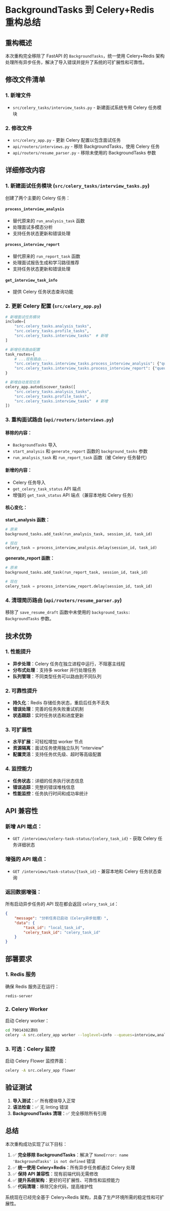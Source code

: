 # BackgroundTasks 到 Celery+Redis 重构总结

## 重构概述

本次重构完全移除了 FastAPI 的 `BackgroundTasks`，统一使用 Celery+Redis 架构处理所有异步任务，解决了导入错误并提升了系统的可扩展性和可靠性。

## 修改文件清单

### 1. 新增文件
- `src/celery_tasks/interview_tasks.py` - 新建面试系统专用 Celery 任务模块

### 2. 修改文件
- `src/celery_app.py` - 更新 Celery 配置以包含面试任务
- `api/routers/interviews.py` - 移除 BackgroundTasks，使用 Celery 任务
- `api/routers/resume_parser.py` - 移除未使用的 BackgroundTasks 参数

## 详细修改内容

### 1. 新建面试任务模块 (`src/celery_tasks/interview_tasks.py`)

创建了两个主要的 Celery 任务：

#### `process_interview_analysis`
- 替代原来的 `run_analysis_task` 函数
- 处理面试多模态分析
- 支持任务状态更新和错误处理

#### `process_interview_report` 
- 替代原来的 `run_report_task` 函数
- 处理面试报告生成和学习路径推荐
- 支持任务状态更新和错误处理

#### `get_interview_task_info`
- 提供 Celery 任务状态查询功能

### 2. 更新 Celery 配置 (`src/celery_app.py`)

```python
# 新增面试任务模块
include=[
    "src.celery_tasks.analysis_tasks",
    "src.celery_tasks.profile_tasks", 
    "src.celery_tasks.interview_tasks"  # 新增
]

# 新增任务路由配置
task_routes={
    # ...现有路由...
    "src.celery_tasks.interview_tasks.process_interview_analysis": {"queue": "interview"},
    "src.celery_tasks.interview_tasks.process_interview_report": {"queue": "interview"}
}

# 新增自动发现任务
celery_app.autodiscover_tasks([
    "src.celery_tasks.analysis_tasks",
    "src.celery_tasks.profile_tasks",
    "src.celery_tasks.interview_tasks"  # 新增
])
```

### 3. 重构面试路由 (`api/routers/interviews.py`)

#### 移除的内容：
- `BackgroundTasks` 导入
- `start_analysis` 和 `generate_report` 函数的 `background_tasks` 参数
- `run_analysis_task` 和 `run_report_task` 函数（被 Celery 任务替代）

#### 新增的内容：
- Celery 任务导入
- `get_celery_task_status` API 端点
- 增强的 `get_task_status` API 端点（兼容本地和 Celery 任务）

#### 核心变化：

**start_analysis 函数：**
```python
# 原来
background_tasks.add_task(run_analysis_task, session_id, task_id)

# 现在
celery_task = process_interview_analysis.delay(session_id, task_id)
```

**generate_report 函数：**
```python
# 原来  
background_tasks.add_task(run_report_task, session_id, task_id)

# 现在
celery_task = process_interview_report.delay(session_id, task_id)
```

### 4. 清理简历路由 (`api/routers/resume_parser.py`)

移除了 `save_resume_draft` 函数中未使用的 `background_tasks: BackgroundTasks` 参数。

## 技术优势

### 1. 性能提升
- **异步处理**：Celery 任务在独立进程中运行，不阻塞主线程
- **分布式处理**：支持多 worker 并行处理任务
- **队列管理**：不同类型任务可以路由到不同队列

### 2. 可靠性提升
- **持久化**：Redis 存储任务状态，重启后任务不丢失
- **错误处理**：完善的任务失败重试机制
- **状态跟踪**：实时任务状态和进度更新

### 3. 可扩展性
- **水平扩展**：可轻松增加 worker 节点
- **资源隔离**：面试任务使用独立队列 "interview"
- **配置灵活**：支持任务优先级、超时等高级配置

### 4. 监控能力
- **任务状态**：详细的任务执行状态信息
- **错误追踪**：完整的错误堆栈信息
- **性能监控**：任务执行时间和成功率统计

## API 兼容性

### 新增 API 端点：
- `GET /interviews/celery-task-status/{celery_task_id}` - 获取 Celery 任务详细状态

### 增强的 API 端点：
- `GET /interviews/task-status/{task_id}` - 兼容本地和 Celery 任务状态查询

### 返回数据增强：
所有启动异步任务的 API 现在都会返回 `celery_task_id`：
```json
{
    "message": "分析任务已启动（Celery异步处理）",
    "data": {
        "task_id": "local_task_id",
        "celery_task_id": "celery_task_id"
    }
}
```

## 部署要求

### 1. Redis 服务
确保 Redis 服务正在运行：
```bash
redis-server
```

### 2. Celery Worker
启动 Celery worker：
```bash
cd 79014382源码
celery -A src.celery_app worker --loglevel=info --queues=interview,analysis,profile
```

### 3. 可选：Celery 监控
启动 Celery Flower 监控界面：
```bash
celery -A src.celery_app flower
```

## 验证测试

1. **导入测试**：✅ 所有模块导入正常
2. **语法检查**：✅ 无 linting 错误  
3. **BackgroundTasks 清理**：✅ 完全移除所有引用

## 总结

本次重构成功实现了以下目标：

1. ✅ **完全移除 BackgroundTasks**：解决了 `NameError: name 'BackgroundTasks' is not defined` 错误
2. ✅ **统一使用 Celery+Redis**：所有异步任务都通过 Celery 处理
3. ✅ **保持 API 兼容性**：现有前端代码无需修改
4. ✅ **提升系统架构**：更好的可扩展性、可靠性和监控能力
5. ✅ **代码清理**：移除冗余代码，提高维护性

系统现在已经完全基于 Celery+Redis 架构，具备了生产环境所需的稳定性和可扩展性。

